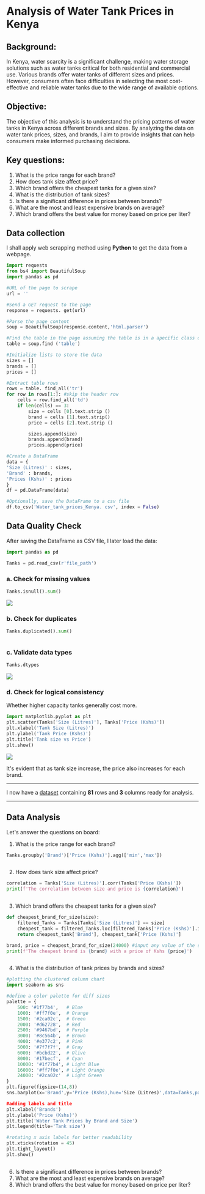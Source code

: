 # Analysis of Water Tank Prices in Kenya 

## Background: 
In Kenya, water scarcity is a significant challenge, making water storage solutions such as water tanks critical for both residential and commercial use. Various brands offer water tanks of different sizes and prices. However, consumers often face difficulties in selecting the most cost-effective and reliable water tanks due to the wide range of available options.

## Objective:
The objective of this analysis is to understand the pricing patterns of water tanks in Kenya across different brands and sizes. By analyzing the data on water tank prices, sizes, and brands, I aim to provide insights that can help consumers make informed purchasing decisions.

## Key questions: 

1. What is the price range for each brand?
2. How does tank size affect price?
3. Which brand offers the cheapest tanks for a given size?
4. What is the distribution of tank sizes?
5. Is there a significant difference in prices between brands?
6. What are the most and least expensive brands on average?
7. Which brand offers the best value for money based on price per liter?

## Data collection

I shall apply web scrapping method using **Python** to get the data from a webpage.

```python
import requests
from bs4 import BeautifulSoup
import pandas as pd

#URL of the page to scrape
url = ''

#Send a GET request to the page
response = requests. get(url)

#Parse the page content
soup = BeautifulSoup(response.content,'html.parser')

#Find the table in the page assuming the table is in a apecific class or id
table = soup.find ('table')

#Initialize lists to store the data
sizes = []
brands = []
prices = []

#Extract table rows
rows = table. find_all('tr')
for row in rows[1:]: #skip the header row
    cells = row.find_all('td')
    if len(cells) == 3:
        size = cells [0].text.strip ()
        brand = cells [1].text.strip()
        price = cells [2].text.strip ()

        sizes.append(size)
        brands.append(brand)
        prices.append(price)

#Create a DataFrame
data = {
'Size (Litres)' : sizes,
'Brand' : brands,
'Prices (Kshs)' : prices
}
df = pd.DataFrame(data)

#Optionally, save the DataFrame to a csv file
df.to_csv('Water_tank_prices_Kenya. csv', index = False)
```

## Data Quality Check 

After saving the DataFrame as CSV file, I later load the data: 

```python
import pandas as pd

Tanks = pd.read_csv(r'file_path')
``` 

### a. Check for missing values

```python
Tanks.isnull().sum()
```
![](Images/missing_values.PNG)

### b. Check for duplicates 

```python
Tanks.duplicated().sum()
```
![]() 

### c. Validate data types 

```python
Tanks.dtypes
```
![](Images/data_types.PNG)

### d. Check for logical consistency 
Whether higher capacity tanks generally cost more.

```python
import matplotlib.pyplot as plt
plt.scatter(Tanks['Size (Litres)'], Tanks['Price (Kshs)'])
plt.xlabel('Tank Size (Litres)')
plt.ylabel('Tank Price (Kshs)')
plt.title('Tank size vs Price')
plt.show()
```

![](Images/logical.PNG)

It's evident that as tank size increase, the price also increases for each brand.

---------------

I now have a [dataset]() containing **81** rows and **3** columns ready for analysis.

-------------

## Data Analysis 

Let's answer the questions on board:

1. What is the price range for each brand?

```python
Tanks.groupby('Brand')['Price (Kshs)'].agg(['min','max'])
```

![]()

2. How does tank size affect price?

```python
correlation = Tanks['Size (Litres)'].corr(Tanks['Price (Kshs)'])
print(f'The correlation between size and price is {correlation}')
```

![]()

3. Which brand offers the cheapest tanks for a given size?

```python
def cheapest_brand_for_size(size):
    filtered_Tanks = Tanks[Tanks['Size (Litres)'] == size]
    cheapest_tank = filtered_Tanks.loc[filtered_Tanks['Price (Kshs)'].idxmin()]
    return cheapest_tank['Brand'], cheapest_tank['Price (Kshs)']

brand, price = cheapest_brand_for_size(24000) #input any value of the size to get the cheapest brand and at what cost
print(f'The cheapest brand is {brand} with a price of Kshs {price}')
```

![]()

4. What is the distribution of tank prices by brands and sizes?

```python
#plotting the clustered column chart
import seaborn as sns

#define a color palette for diff sizes
palette = {
    500: '#1f77b4',   # Blue
    1000: '#ff7f0e',  # Orange
    1500: '#2ca02c',  # Green
    2000: '#d62728',  # Red
    2500: '#9467bd',  # Purple
    3000: '#8c564b',  # Brown
    4000: '#e377c2',  # Pink
    5000: '#7f7f7f',  # Gray
    6000: '#bcbd22',  # Olive
    8000: '#17becf',  # Cyan
    10000: '#1f77b4', # Light Blue
    16000: '#ff7f0e', # Light Orange
    24000: '#2ca02c'  # Light Green
}
plt.figure(figsize=(14,8))
sns.barplot(x='Brand',y='Price (Kshs),hue='Size (Litres)',data=Tanks,palette=palette,errorbar=None)

#adding labels and title
plt.xlabel('Brands')
plt.ylabel('Price (Kshs)')
plt.title('Water Tank Prices by Brand and Size')
plt.legend(title='Tank size')

#rotating x axis labels for better readability
plt.xticks(rotation = 45)
plt.tight_layout()
plt.show()
```

![]()

6. Is there a significant difference in prices between brands?
7. What are the most and least expensive brands on average?
8. Which brand offers the best value for money based on price per liter?
